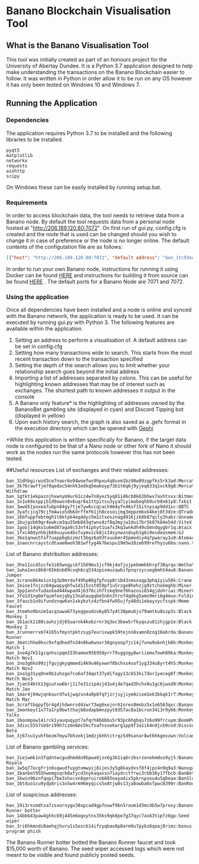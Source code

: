 # Banano Blockchain Visualisation Tool

## What is the Banano Visualisation Tool
This tool was initially created as part of an honours project for the University of Abertay Dundee.
It is a Python 3.7 application designed to help make understanding the transactions on the Banano Blockchain easier to
follow. It was written in Python in order allow it to be run on any OS however it has only been tested on Windows 10 and 
Windows 7. 

## Running the Application
### Dependencies
The application requires Python 3.7 to be installed and the following libraries to be installed.
```
pyqt5
matplotlib
networkx
requests
aiohttp
scipy
```
On Windows these can be easily installed by running setup.bat.

### Requirements
In order to access blockchain data, the tool needs to retrieve data from a Banano node. By default the tool requests 
data from a personal node hosted at "http://206.189.120.80:7072". On first run of gui.py, config.cfg is created
and the node that is used can be changed should you wish to change it in case of preference or the node is no longer
online. The default contents of the configutation file are as follows:
```json
[{"host": "http://206.189.120.80:7072", "default address": "ban_1tc93no6sebhpbh69b877wy3hhhxriqoj5cneq3qbfg9skw63o9wbezrjmka"}]
```
In order to run your own Banano node, instructions for running it using Docker can be found [HERE](https://github.com/BananoCoin/banano/wiki/Running-a-Docker-Bananode)
and instructions for building it from source can be found [HERE](https://github.com/BananoCoin/banano/wiki/Building-a-Bananode-from-sources)
. The default ports for a Banano Node are 7071 and 7072.

### Using the application
Once all dependencies have been installed and a node is online and synced with the Banano network, the application is
ready to be used. It can be executed by running gui.py with Python 3. The following features are available within the 
application.

1. Setting an address to perform a visualisation of. A default address can be set in config.cfg
2. Setting how many transactions wide to search. This starts from the most recent transaction down to the transaction 
specified
3. Setting the depth of the search allows you to limit whether your relationship search goes beyond the initial address
4. Importing a list of addresses separated by colons. This can be useful for highlighting known addresses that may be of
interest such as exchanges. The shortest path to known addresses it output in the console
5. A Banano only feature* is the highlighting of addresses owned by the BananoBet gambling site (displayed in cyan) and 
Discord Tipping bot (displayed in yellow)
6. Upon each history search, the graph is also saved as a .gefx format in the execution directory which can be opened 
with [Gephi](https://gephi.org)

\*While this application is written specifically for Banano, if the target data node is configured to be that of a Nano
node or other fork of Nano it should work as the nodes run the same protocols however this has not been tested. 

##Useful resources
List of exchanges and their related addresses:
```
ban_31dhbgirwzd3ce7naor6o94woefws9hpxu4q8uxm1bz98w89zqpfks5rk3ad:Mercatox
ban_3k76rawffjm79qedoc54nhk3edkq5makoyp73b1t6q6j9yjeq633q1xck9g8:Mercatox Withdraw
ban_1gtkt1ekpazojhxwnym9ur61cz4w7n8yez5yq81id6cb8k63bhwx7axhtsxx:Bitmesh
ban_3x1o69xsppjb1d9owsn8x6uqr8a1ttpitsu3yya7iyimaboqhb9urb8x61y8:Txbit
ban_3wwd51yoxeafubpn84gy7tje7yw6ccqcach9m4yfn46sf15itnysap9dd1xc:QBTC
ban_3yafcjcq79cjfm4wio5db6drffmf61jh8cosoijmg3eppzmbxb4kej8t3dze:QTrade
ban_16bfuppfebtmgh1t8ktpk4eq4dyz5m1ztxesznagd916jzk8b87qity3habz:Unnamed
ban_1bujgzb69qr4owkcm3qu35mb843qtwnx4zf8q3myjw1dui7br5k87k84e54d:ViteX
ban_1gooj14qko1u6md87aga9c53nf4iphyt1ua7x3kq1wnkdh49u5mndqygbr1q:Ataix
ban_1fxc48dynhbjb69uuyue4bsfuymxick8js14synwznduy61g6i9esdeasmem:GJ
ban_36e1qnwo5faf7uapp6gbzzmzt3bgz6a93txuukmr45pmodcy4q7pwaray1u9:Atomars
ban_1oaocnrcaystcdtaae6woh381wftyg4k7bespu19m5w18ze699refhyzu6bo:nano.trade
```
List of Banano distribution addresses:
```
ban_3he11oi45zcfe3i65wogyikf1569mu1jcf9kj4o7jojpebmmkbhrpf38qrqx:WeChat/Reddit
ban_1wha1enz8k8r65k6nb89cxqh6cq534zpixmuzqwbifpnqrsycuegbmh54au6:Banano Jumper
ban_1crane864e1cn1g3p9mrduf49hp86gfgfosp8rib43smxxuqp3phq1yiu58k:Crane
ban_1mine1fnjzz84gwapyqhfw1d115zst859pf1u5rzge8hehzjg9ztchokmghb:Miner
ban_3pp1antnfudas6ad44kwpad4jb376cihftskq9ne76hazosi654gjdohriai:MinerV2
ban_3fo1d1ng6mfqumfoojqby13nahaugqbe5n6n3trof4q8kg5amo9mribg4muo:Folding
ban_3faucb1o9ifundznqw6xn1xkybztz4zfbn4fw95ujfy48ds1ebayzycfsspk:Meme Faucet
ban_3temho9bnim1acqzwwa673yeggeudzo6y857y4t38pmu6jx79amtku8szp3s:Black Monkey 1
ban_1b1ack1188caohzjdj65uarnk4kobzrnr3q3oc3bew5rfkyqxzu81zhjgp1e:Black Monkey 2
ban_3runnerrxm74165sfmystpktzsyp7eurixwpk59tejnn8xamn8zog18abrda:Banano Runner
ban_3matchhw9ksc9xfqdhedfn34n8kw6woxr36gnyoop7jc14j7unw9uknhjk8h:Monkey Match 1
ban_1no4g7k51giqnhscpqm153hamoe956958yrr79sggzgy8wriiemx7owh89ka:Monkey Match Nov1
ban_1no3g6ho99zjfgujgkyqmmedi4k9u46yxwnf8bchxs4sof1yg334u8yrt4h5:Monkey Match Nov2
ban_1no1g31yq9ne9b1uhzge7co6af34qot37ydifagy13cb53ki7dor1yeceg8f:Monkey Match Nov3
ban_3jan54btk13gsutxw6brj1i7e31zip4zj43u4jde7qad3hchx8u1gc6jwxd9:Monkey Match Jan
ban_1mar4j94wjqnkourdfw1jwqzsn4a9p6fqfjzrjsyjiym4zixm1ek3bkqk1r7:Monkey Match Mar
ban_3craftbqpyfbr4gdjhdwnrsd4zwr73wg6xojnr61nres8mnbz5x1o6563qxc:BananoCraft
ban_1monkeyt1x77a1rp9bwtthajb8odapbmnzpyt8357ac8a1bcron34i3r9y66:Monkey Talks
ban_1boompow14irck1yauquqypt7afqrh8b6bbu5r93pc6hgbqs7z6o99frcuym:BoomPoW
ban_3disc5557sb9ri99h7czmn6ms5kcfsafnsxekarg1pp9f3a1ik4ndjcb9cod:Discord Beta
ban_3j67xu1yuhfbezm7myw7bhzekj1mdzjkhhtctrqz5d9sanar8wt6hkgexzwn:Volcano
``` 
List of Banano gambling services:
```
ban_3iejwmk1n3fqdntwcgudhmddo9bpwa8jzx6g361iq6rzbsrzonekmdus9yj5:Banano Royale
ban_1w5q77ocgfrjn6sqwudfuygtomwyij8ijes3y5g8kaydxsf8f4jpz4n9q9a3:Nanogames.io
ban_1banbet955hwemgsqrb8afycd3nykaqaxsn7iaydcctfrwi3rbb36y17fbcb:BanBet
ban_1kwin96znfqopi7be3shxcxn8qeruirob885oaya4ix5pkrnpsou4u5qbeaa:BanSlots
ban_16tduo1cu9ydp8ris3o5w4rm96myqics5o8tjw8s13ja8owba6xfpwc8399r:BanRoulette
```
List of suspicious addresses:
```
ban_19i3rxxmdtxa7zsxoroygx38xpcad4gp7ouwf9bn5raum1d3mc4b5w7proxy:Banano Runner botter
ban_14bbb43paw4gtkc69j445e6ogxytns35ks9qk8pe7g37qyc7as63tipfz6gp:Seed wiper
ban_3ri6hkmndz8aehqjhuru1s5ozcb14ifzyqbax8p8arm9u7pykz6qoaj8rimz:bonus-program phish
```
The Banano Runner botter botted the Banano Runner faucet and took $15,000 worth of Banano. The seed wiper accessed logs
which were not meant to be visible and found publicly posted seeds.




